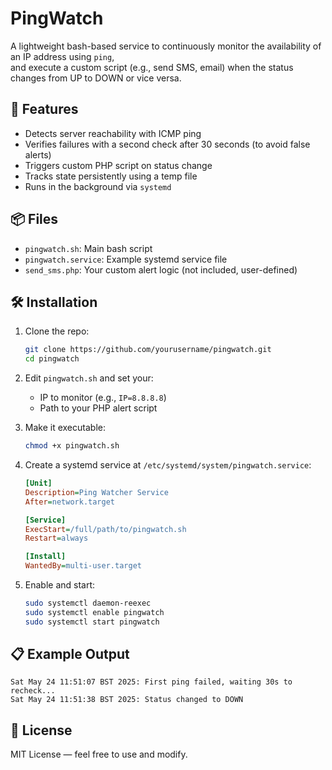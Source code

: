 # PingWatch

A lightweight bash-based service to continuously monitor the availability of an IP address using `ping`,  
and execute a custom script (e.g., send SMS, email) when the status changes from UP to DOWN or vice versa.

## 🚀 Features

- Detects server reachability with ICMP ping  
- Verifies failures with a second check after 30 seconds (to avoid false alerts)  
- Triggers custom PHP script on status change  
- Tracks state persistently using a temp file  
- Runs in the background via `systemd`

## 📦 Files

- `pingwatch.sh`: Main bash script  
- `pingwatch.service`: Example systemd service file  
- `send_sms.php`: Your custom alert logic (not included, user-defined)

## 🛠️ Installation

1. Clone the repo:
   ```bash
   git clone https://github.com/yourusername/pingwatch.git
   cd pingwatch
   ```

2. Edit `pingwatch.sh` and set your:
   - IP to monitor (e.g., `IP=8.8.8.8`)
   - Path to your PHP alert script

3. Make it executable:
   ```bash
   chmod +x pingwatch.sh
   ```

4. Create a systemd service at `/etc/systemd/system/pingwatch.service`:
   ```ini
   [Unit]
   Description=Ping Watcher Service
   After=network.target

   [Service]
   ExecStart=/full/path/to/pingwatch.sh
   Restart=always

   [Install]
   WantedBy=multi-user.target
   ```

5. Enable and start:
   ```bash
   sudo systemctl daemon-reexec
   sudo systemctl enable pingwatch
   sudo systemctl start pingwatch
   ```

## 📋 Example Output

```
Sat May 24 11:51:07 BST 2025: First ping failed, waiting 30s to recheck...
Sat May 24 11:51:38 BST 2025: Status changed to DOWN
```

## 📄 License

MIT License — feel free to use and modify.
